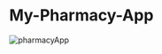 # My-Pharmacy-App
![pharmacyApp](https://github.com/user-attachments/assets/ec04fbc2-cdfe-4e77-9cb4-872add9b67da)
